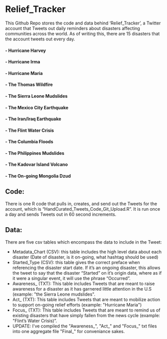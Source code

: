 # Relief_Tracker
This Github Repo stores the code and data behind ‘Relief_Tracker’, a Twitter account that Tweets out daily reminders about disasters affecting communities across the world. As of writing this, there are 15 disasters that the account tweets out every day.

#### - Hurricane Harvey 
#### - Hurricane Irma
#### - Hurricane Maria
#### - The Thomas Wildfire
#### - The Sierra Leone Mudslides
#### - The Mexico City Earthquake
#### - The Iran/Iraq Earthquake
#### - The Flint Water Crisis
#### - The Columbia Floods
#### - The Philippines Mudslides
#### - The Kadovar Island Volcano
#### - The On-going Mongolia Dzud

## Code: 
There is one R code that pulls in, creates, and send out the Tweets for the account, which is “HandCurated_Tweets_Code_Git_Upload.R”. 
It is run once a day and sends Tweets out in 60 second increments.

## Data:
There are five csv tables which encompass the data to include in the Tweet:
- Metadata_Chart (CSV): this table includes the high level data about each disaster (Date of disaster, is it on-going, what hashtag should be used)
- Started_Type (CSV): this table gives the correct preface when referencing the disaster start date.  If it’s an ongoing disaster, this allows the tweet to say that the disaster “Started” on it’s origin data, where as if it were a singular event, it will use the phrase “Occurred”.
- Awareness_ (TXT): This table includes Tweets that are meant to raise awareness for a disaster as it has garnered little attention in the U.S (example: "the Sierra Leone mudslides".
- Act_ (TXT): This table includes Tweets that are meant to mobilize action to support on-going relief efforts (example: "Hurricane Maria")
- Focus_ (TXT): This table includes Tweets that are meant to remind us of existing disasters that have simply fallen from the news cycle (example: "Flint’s Water Crisis)”.
- UPDATE: I've compiled the "Awareness_", "Act_" and "Focus_" txt files into one aggregate file "Final_" for conveniance sakes.
